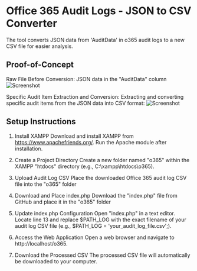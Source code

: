 # Office 365 Audit Logs - JSON to CSV Converter
The tool converts JSON data from 'AuditData' in o365 audit logs to a new CSV file for easier analysis.

## Proof-of-Concept
Raw File Before Conversion: JSON data in the "AuditData" column
![Screenshot](https://blogger.googleusercontent.com/img/b/R29vZ2xl/AVvXsEjxWqE9c5YhVFeqPojjxtnFlvDa82WpCSa8rOffxDBfLU6hGasRr2_qlRmY8dQt8ueZxc29aV5asb980u8g0HeOAXQXHOaJ44QPb5Q5dnV_KWaUE0YIKOUYCLSv0LqPx22VuW6Jk33eggmBf3kADsDJvs-c4V9r3egwN8kFDa_twIl20NEuEH7JXQ12MY7n/s1600/Screenshot%202024-10-25%20082037.png)

Specific Audit Item Extraction and Conversion: Extracting and converting specific audit items from the JSON data into CSV format:
![Screenshot](https://blogger.googleusercontent.com/img/b/R29vZ2xl/AVvXsEih4Md5ngjRNdXOzfOxByrhcsNYMQnNhyphenhyphentezq7mHJxN-9YVQQXu1-INb2z1cb1A8nuAmd_tCrWFFZ65GYXl1Cw_hL_uEOBbfcumSDCqAp2dr6T4EdoXDXxHoO4_JdCWnJNHcWNc5397SZmuRJ-LGsVwdW6uTZG41v8YxF8B2bKn3nuanaLOcEM9Ur1-lVEw/s1600/Screenshot%202024-10-25%20082543.png)

## Setup Instructions
1. Install XAMPP
Download and install XAMPP from https://www.apachefriends.org/. Run the Apache module after installation.

3. Create a Project Directory
Create a new folder named "o365" within the XAMPP "htdocs" directory (e.g., C:\xampp\htdocs\o365).

3. Upload Audit Log CSV
Place the downloaded Office 365 audit log CSV file into the "o365" folder

4. Download and Place index.php
Download the "index.php" file from GitHub and place it in the "o365" folder

5. Update index.php Configuration
Open "index.php" in a text editor. Locate line 13 and replace $PATH_LOG with the exact filename of your audit log CSV file (e.g., $PATH_LOG = 'your_audit_log_file.csv';).

6. Access the Web Application
Open a web browser and navigate to http://localhost/o365.

7. Download the Processed CSV
The processed CSV file will automatically be downloaded to your computer.
